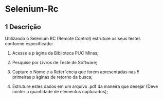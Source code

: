 # Selenium-Rc

## 1 Descrição

Utilizando o Selenium RC (Remote Control) estruture os seus testes conforme especificado:

1. Acesse a p ́agina da Biblioteca PUC Minas;

2. Pesquise por Livros de Teste de Software;

3. Capture o Nome e a Referˆencia que forem apresentadas nas 5 primeiras p ́aginas de
retorno da busca;

4. Estruture estes dados em um arquivo .pdf da maneira que desejar (Deve conter a
quantidade de elementos capturados);
